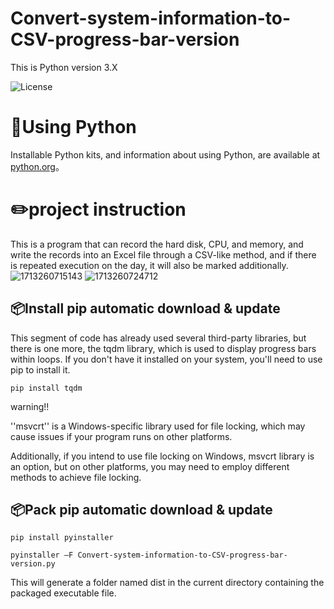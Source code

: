 # Convert-system-information-to-CSV-progress-bar-version

This is Python version 3.X

![License](https://img.shields.io/pypi/pyversions/3)


🚀Using Python
====
Installable Python kits, and information about using Python, are available at [python.org](https://www.python.org/)。

✏️project instruction
====
This is a program that can record the hard disk, CPU, and memory, and write the records into an Excel file through a CSV-like method, and if there is repeated execution on the day, it will also be marked additionally.
![1713260715143](https://github.com/Gao-Jason/Convert-system-information-to-CSV-progress-bar-version/assets/95835382/747a5c43-0cf9-4a33-8b15-3d032414f413)
![1713260724712](https://github.com/Gao-Jason/Convert-system-information-to-CSV-progress-bar-version/assets/95835382/1378b18a-de3d-43ac-bc5f-9d8e10939e53)

📦Install
pip automatic download & update
-------
This segment of code has already used several third-party libraries, but there is one more, the tqdm library, which is used to display progress bars within loops. If you don't have it installed on your system, you'll need to use pip to install it.
```
pip install tqdm
```
warning!!

''msvcrt'' is a Windows-specific library used for file locking, which may cause issues if your program runs on other platforms.

Additionally, if you intend to use file locking on Windows, msvcrt library is an option, but on other platforms, you may need to employ different methods to achieve file locking.

📦Pack
pip automatic download & update
-------
```
pip install pyinstaller
```
```
pyinstaller –F Convert-system-information-to-CSV-progress-bar-version.py
```
This will generate a folder named dist in the current directory containing the packaged executable file.
